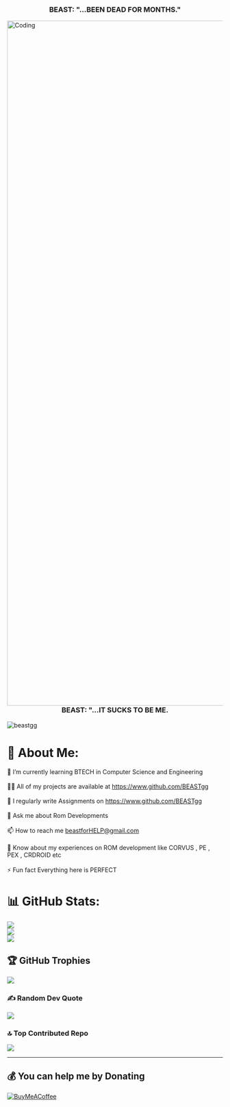 <h3 align="center">BEAST: "...BEEN DEAD FOR MONTHS."</h1>

<img align="right" alt="Coding" width="1600" src="https://user-images.githubusercontent.com/74038190/212749447-bfb7e725-6987-49d9-ae85-2015e3e7cc41.gif">

<h3 align="center">BEAST: "...IT SUCKS TO BE ME.</h1>

<p align="left"> <img src="https://komarev.com/ghpvc/?username=beastgg&label=Profile%20views&color=0e75b6&style=flat" alt="beastgg" /> </p>

# 💫 About Me:
🌱 I’m currently learning BTECH in Computer Science and Engineering<br><br>👨‍💻 All of my projects are available at https://www.github.com/BEASTgg<br><br>📝 I regularly write Assignments on https://www.github.com/BEASTgg<br><br>💬 Ask me about Rom Developments<br><br>📫 How to reach me beastforHELP@gmail.com<br><br>📄 Know about my experiences on ROM development like CORVUS , PE , PEX , CRDROID etc<br><br>⚡ Fun fact Everything here is PERFECT

# 📊 GitHub Stats:
![](https://github-readme-stats.vercel.app/api/top-langs/?username=BEASTgg&theme=merko&hide_border=True&include_all_commits=true&count_private=true&layout=compact)<br/>
![](https://github-readme-stats.vercel.app/api?username=BEASTgg&theme=merko&hide_border=True&include_all_commits=false&count_private=false)<br/>
![](https://github-readme-streak-stats.herokuapp.com/?user=BEASTgg&theme=merko&hide_border=False)<br/>

## 🏆 GitHub Trophies
![](https://github-profile-trophy.vercel.app/?username=BEASTgg&theme=matrix&no-frame=true&no-bg=false&margin-w=4&row=1)

### ✍️ Random Dev Quote
![](https://quotes-github-readme.vercel.app/api?type=horizontal&theme=merko)

### 🔝 Top Contributed Repo
![](https://github-contributor-stats.vercel.app/api?username=BEASTgg&limit=5&theme=matrix&combine_all_yearly_contributions=true)

---

  ## 💰 You can help me by Donating
  [![BuyMeACoffee](https://img.shields.io/badge/Buy%20Me%20a%20Coffee-ffdd00?style=for-the-badge&logo=buy-me-a-coffee&logoColor=black)](https://buymeacoffee.com/beastgg) 
